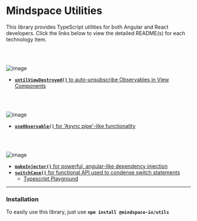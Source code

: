 # Mindspace Utilities

This library provides TypeScript utilities for both Angular and React developers. Click the links below to view the detailed README(s) for each technology item.

</br>
<br/>


![image](https://user-images.githubusercontent.com/210413/68954891-8404a680-078a-11ea-826c-879faae54eed.png)

* [**`untilViewDestroyed()`** to auto-unsubscribe Observables in View Components](./lib/utils/src/lib/rxjs/README.md)

<br/>
<br/>

![image](https://user-images.githubusercontent.com/210413/68954901-8961f100-078a-11ea-8141-eac38ab21dab.png)

* [**`useObservable()`** for 'Async pipe'-like functionality](./lib/utils/src/lib/hooks/README.md)

<br/>
<br/>

![image](https://user-images.githubusercontent.com/210413/68954909-8cf57800-078a-11ea-90db-df58987a9790.png)

* [**`makeInjector()`** for powerful, angular-like dependency injection](./lib/utils/src/lib/di/README.md)
* [**`switchCase()`** for functional API used to condense switch statements](./lib/utils/src/lib/misc/README.md)
  * [Typescript Playground](http://bit.ly/2NPQob6)



----

### Installation

To easily use this library, just use **`npm install @mindspace-io/utils`**